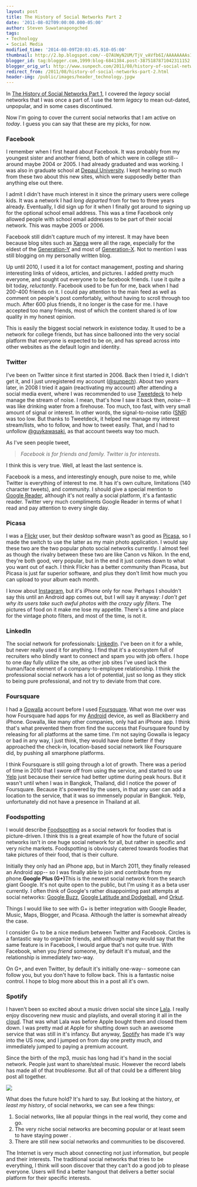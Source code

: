 ```yaml
---
layout: post
title: The History of Social Networks Part 2
date: '2011-08-02T09:00:00.000-05:00'
author: Steven Suwatanapongched
tags:
- Technology
- Social Media
modified_time: '2014-08-09T20:03:45.910-05:00'
thumbnail: http://2.bp.blogspot.com/--Q7AUWyN2UM/TjV_vAVfb6I/AAAAAAAAs10/YcroxbpbNm0/s600/theSocialNetwork_logo.jpeg
blogger_id: tag:blogger.com,1999:blog-6841384.post-3875187871042311152
blogger_orig_url: http://www.sunpech.com/2011/08/history-of-social-networks-part-2.html
redirect_from: /2011/08/history-of-social-networks-part-2.html
header-img: /public/images/header_technology.jpgw
---
```


In <a href="/2011/07/history-of-social-networks-part-1">The History of Social Networks Part 1</a>, I covered the <i>legacy</i> social networks that I was once a part of. I use the term <i>legacy</i> to mean out-dated, unpopular, and in some cases discontinued.

Now I'm going to cover the current social networks that I am active on <i>today</i>. I guess you can say that these are my picks, for now.

### Facebook

I remember when I first heard about Facebook. It was probably from my youngest sister and another friend, both of which were in college still-- around maybe 2004 or 2005. I had already graduated and was working. I was also in graduate school at <a href="http://www.depaul.edu/">Depaul University</a>. I kept hearing so much from these two about this new sites, which were supposedly better than anything else out there.

I admit I didn't have much interest in it since the primary users were college kids. It was a network I had <i>long departed </i>from for two to three years already. Eventually, I did sign up for it when I finally got around to signing up for the optional school email address. This was a time Facebook only allowed people with school email addresses to be part of their social network. This was maybe 2005 or 2006.

Facebook still didn't capture much of my interest. It may have been because blog sites such as <a href="http://www.xanga.com/">Xanga</a> were all the rage, especially for the eldest of the <a href="http://en.wikipedia.org/wiki/Generation_Y">Generation-Y</a> and most of <a href="http://en.wikipedia.org/wiki/Generation_X">Generation-X</a>. Not to mention I was still blogging on my personally written blog.

Up until 2010, I used it a lot for contact management, posting and sharing interesting links of videos, articles, and pictures. I added pretty much everyone, and sought out everyone to be facebook friends. I use it quite a bit today, <i>reluctantly</i>. Facebook used to be fun for me, back when I had 200-400 friends on it. I could pay attention to the main feed as well as comment on people's post comfortably, without having to scroll through too much. After 600 plus friends, it no longer is the case for me. I have accepted too many friends, most of which the content shared is of low quality in my honest opinion.

This is easily the biggest social network in existence today. It used to be a network for college friends, but has since ballooned into the very social platform that everyone is expected to be on, and has spread across into other websites as the default login and identity.

### Twitter

I've been on Twitter since it first started in 2006. Back then I tried it, I didn't get it, and I just unregistered my account (<a href="http://twitter.com/sunpech">@sunpech</a>). About two years later, in 2008 I tried it again (reactivating my account) after attending a social media event, where I was recommended to use <a href="http://www.tweetdeck.com/">Tweetdeck</a> to help manage the stream of noise. I mean, that's how I saw it back then, <i>noise</i>-- it was like drinking water from a firehouse. Too much, too fast, with very small amount of signal or interest. In other words, the signal-to-noise ratio (<a href="http://en.wikipedia.org/wiki/Signal-to-noise_ratio">SNR</a>) was too low. But thanks to Tweetdeck, it helped me manage my interest stream/lists, who to follow, and how to tweet easily. That, and I had to unfollow <a href="https://twitter.com/#!/guykawasaki">@guykawasaki</a>, as that account tweets way too much.

As I've seen people tweet,

<blockquote>
<i>Facebook is for friends and family. Twitter is for interests.</i></blockquote>

I think this is very true. Well, at least the last sentence is.

Facebook is a mess, and interestingly enough, pure noise to me, while Twitter is everything of interest to me. It has it's own culture, limitations (140 character tweets), and community. I should give a special mention to <a href="http://reader.google.com/">Google Reader</a>, although it's not really a social platform, it's a fantastic reader. Twitter very much compliments Google Reader in terms of what I read and pay attention to every single day.

### Picasa

I was a <a href="http://www.flickr.com/">Flickr</a> user, but their desktop software wasn't as good as <a href="http://picasa.google.com/">Picasa</a>, so I made the switch to use the latter as my main photo application. I would say these two are the two popular photo social networks currently. I almost feel as though the rivalry between these two are like Canon vs Nikon. In the end, they're both good, very popular, but in the end it just comes down to what you want out of each. I think Flickr has a better community than Picasa, but Picasa is just far superior software, and plus they don't limit how much you can upload to your album each month.

I know about <a href="http://instagr.am/">Instagram</a>, but it's iPhone only for now. Perhaps I shouldn't say this until an Android app comes out, but I will say it anyway: <i>I don't get why its users take such awful photos with the crazy ugly filters</i>. The pictures of food on it make me lose my appetite. There's a time and place for the vintage photo filters, and most of the time, is not it.

### LinkedIn

The social network for professionals: <a href="http://www.linkedin.com/">LinkedIn</a>. I've been on it for a while, but never really used it for anything. I find that it's a ecosystem full of recruiters who blindly want to connect and spam you with job offers. I hope to one day fully utilize the site, as other job sites I've used lack the human/face element of a company-to-employee relationship. I think the professional social network has a lot of potential, just so long as they stick to being pure professional, and not try to deviate from that core.

### Foursquare

I had a <a href="http://gowalla.com/">Gowalla</a> account before I used <a href="http://www.foursquare.com/">Foursquare</a>. What won me over was how Foursquare had apps for my <a href="http://www.android.com/">Android</a> device, as well as Blackberry and iPhone. Gowalla, like many other companies, only had an iPhone app. I think that's what prevented them from find the success that Foursquare found by releasing for all platforms at the same time. I'm not saying Gowalla is legacy or bad in any way, I just think, they would have done better if they approached the check-in, location-based social network like Foursquare did, by pushing all smarphone platforms.

I think Foursquare is still going through a lot of growth. There was a period of time in 2010 that I swore off from using the service, and started to use <a href="http://www.yelp.com/">Yelp</a> just because their service had better uptime during peak hours. But it wasn't until when I was in Bangkok, Thailand, did I notice the power of Foursquare. Because it's powered by the users, in that any user can add a location to the service, that it was so immensely popular in Bangkok. Yelp, unfortunately did not have a presence in Thailand at all.

### Foodspotting

I would describe <a href="http://www.foodspotting.com/">Foodspotting</a> as a social network for foodies that is picture-driven. I think this is a great example of how the future of social networks isn't in one huge social network for all, but rather in specific and very niche markets. Foodspotting is obviously catered towards foodies that take pictures of their food, that is their culture.

Initially they only had an iPhone app, but in March 2011, they finally released an Android app-- so I was finally able to join and contribute from my phone.<b>Google Plus (G+)</b>This is the newest social network from the search giant Google. It's not quite open to the public, but I'm using it as a beta user currently. I often think of Google's rather disappointing past attempts at social networks: <a href="http://en.wikipedia.org/wiki/Google_Buzz">Google Buzz</a>, <a href="http://en.wikipedia.org/wiki/Google_Latitude">Google Latitude and Dodgeball</a>, and <a href="http://en.wikipedia.org/wiki/Orkut">Orkut</a>.

Things I would like to see with G+ is better integration with Google Reader, Music, Maps, Blogger, and Picasa. Although the latter is somewhat already the case.

I consider G+ to be a nice medium between Twitter and Facebook. Circles is a fantastic way to organize friends, and although many would say that the same feature is in Facebook, I would argue that's not quite true. With Facebook, when you <i>friend</i> someone, by default it's mutual, and the relationship is immediately two-way.

On G+, and even Twitter, by default it's initially one-way-- someone can follow you, but you don't have to follow back. This is a fantastic noise control. I hope to blog more about this in a post all it's own.

### Spotify

I haven't been so excited about a music driven social site since <a href="http://en.wikipedia.org/wiki/Lala_(website)">Lala</a>. I really enjoy discovering new music and playlists, and overall storing it all in the <a href="http://en.wikipedia.org/wiki/Cloud_storage">cloud</a>. That was what Lala was before Apple bought them and closed them down. I was pretty mad at Apple for shutting down such an awesome service that was still in it's infancy. But anyway, <a href="http://www.spotify.com/">Spotify</a> has made it's way into the US now, and I jumped on from day one pretty much, and immediately jumped to paying a premium account.

Since the birth of the mp3, music has long had it's hand in the social network. People just want to share/steal music. However the record labels has made all of that <i>troublesome</i>. But all of that could be a different blog post all together.

<img border="0" src="http://2.bp.blogspot.com/--Q7AUWyN2UM/TjV_vAVfb6I/AAAAAAAAs10/YcroxbpbNm0/s320/theSocialNetwork_logo.jpeg"  />

What does the future hold? It's hard to say. But looking at the history, <i>at least my history</i>, of social networks, we can see a few things:

<ol>
  <li>Social networks, like all popular things in the real world, they come and go.</li>
  <li>The very niche social networks are becoming popular or at least seem to have staying power .</li>
  <li>There are still new social networks and communities to be discovered.</li>
</ol>

The Internet is very much about connecting not just information, but people and their interests. The traditional social networks that tries to be everything, I think will soon discover that they can't do a good job to please everyone. Users will find a better hangout that delivers a better social platform for their specific interests.
